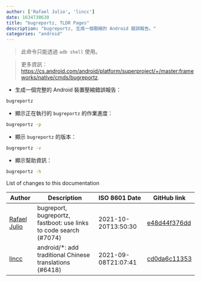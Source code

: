 ```yaml
---
author: ['Rafael Julio', 'lincc']
date: 1634730630
title: "bugreportz, TLDR Pages"
description: "bugreportz, 生成一個壓縮的 Android 錯誤報告。"
categories: "android"
---
```

> 此命令只能透過 `adb shell` 使用。

> 更多資訊：<https://cs.android.com/android/platform/superproject/+/master:frameworks/native/cmds/bugreportz>.

- 生成一個完整的 Android 裝置壓縮錯誤報告：

```bash
bugreportz
```

- 顯示正在執行的 `bugreportz` 的作業進度：

```bash
bugreportz -p
```

- 顯示 `bugreportz` 的版本：

```bash
bugreportz -v
```

- 顯示幫助資訊：

```bash
bugreportz -h
```
List of changes to this documentation


Author | Description | ISO 8601 Date | GitHub link
------|-----|-----|-----
[Rafael Julio](mailto:development@rafifos.dev) | bugreport, bugreportz, fastboot: use links to code search (#7074) | 2021-10-20T13:50:30 | [e48d44f376dd](https://github.com/tldr-pages/tldr/commit/e48d44f376dd7610f183ca3d490fe9adfcf3e518)
[lincc](mailto:46962923+blueskyson@users.noreply.github.com) | android/*: add traditional Chinese translations (#6418) | 2021-09-08T21:07:41 | [cd0da6c11353](https://github.com/tldr-pages/tldr/commit/cd0da6c1135366585c048471a469c037f0d77a06)


